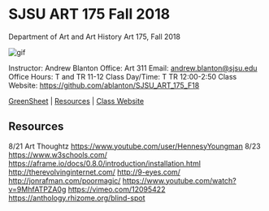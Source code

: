 **SJSU ART 175 Fall 2018**
======================
Department of Art and Art History
Art 175, Fall 2018

![gif](https://i.imgur.com/pS5lIDd.gif)

Instructor: Andrew Blanton
Office: Art 311
Email: andrew.blanton@sjsu.edu
Office Hours: T and TR 11-12
Class Day/Time: T TR 12:00-2:50
Class Website: https://github.com/ablanton/SJSU_ART_175_F18

[GreenSheet](https://github.com/ablanton/SJSU_ART_175_F18/blob/master/GREENSHEET.md)
| [Resources](https://github.com/ablanton/SJSU_ART_175_F18/blob/master/RESOURCES.md)
| [Class Website](https://github.com/ablanton/SJSU_ART_175_F18)

Resources
---------

8/21
Art Thoughtz https://www.youtube.com/user/HennesyYoungman
8/23
https://www.w3schools.com/
https://aframe.io/docs/0.8.0/introduction/installation.html
http://therevolvinginternet.com/
http://9-eyes.com/
http://jonrafman.com/poormagic/
https://www.youtube.com/watch?v=9MhfATPZA0g
https://vimeo.com/12095422
https://anthology.rhizome.org/blind-spot
